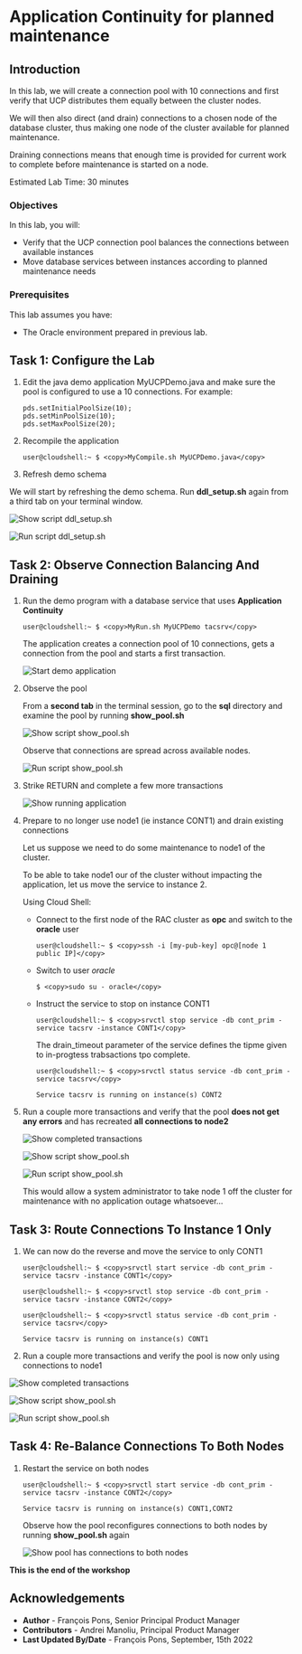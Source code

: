 # Application Continuity for planned maintenance

## Introduction

In this lab, we will create a connection pool with 10 connections and first verify that UCP distributes them equally between the cluster nodes.

We will then also direct (and drain) connections to a chosen node of the database cluster, thus making one node of the cluster available for planned maintenance.

Draining connections means that enough time is provided for current work to complete before maintenance is started on a node.

Estimated Lab Time: 30 minutes

### Objectives

In this lab, you will:

* Verify that the UCP connection pool balances the connections between available instances
* Move database services between instances according to planned maintenance needs

### Prerequisites

This lab assumes you have:
* The Oracle environment prepared in previous lab.


## Task 1: Configure the Lab

1. Edit the java demo application MyUCPDemo.java and make sure the pool is configured to use a 10 connections. For example:

    ```
    pds.setInitialPoolSize(10);
    pds.setMinPoolSize(10);
    pds.setMaxPoolSize(20);
    ```

2. Recompile the application

    ````
    user@cloudshell:~ $ <copy>MyCompile.sh MyUCPDemo.java</copy>
    ````


3. Refresh demo schema

  We will start by refreshing the demo schema. Run **ddl_setup.sh** again from a third tab on your terminal window.

  ![Show script ddl_setup.sh](./images/task1/ddl-setup-script.png " ")

  ![Run script ddl_setup.sh](./images/task1/run-ddl-setup-script.png " ")


## Task 2: Observe Connection Balancing And Draining

1. Run the demo program with a database service that uses **Application Continuity**

    ````
    user@cloudshell:~ $ <copy>MyRun.sh MyUCPDemo tacsrv</copy>
    ````

    The application creates a connection pool of 10 connections, gets a connection from the pool and starts a first transaction.

    ![Start demo application](./images/task2/start-demo-application.png " ")


2. Observe the pool

    From a **second tab** in the terminal session, go to the **sql** directory and examine the pool by running **show_pool.sh**

    ![Show script show_pool.sh](./images/task2/show-pool-script.png " ")

    Observe that connections are spread across available nodes.

    ![Run script show_pool.sh](./images/task2/run-show-pool-script.png " ")


3. Strike RETURN and complete a few more transactions

    ![Show running application](./images/task2/running-application.png " ")


4. Prepare to no longer use node1 (ie instance CONT1) and drain existing connections

    Let us suppose we need to do some maintenance to node1 of the cluster.

    To be able to take node1 our of the cluster without impacting the application, let us move the service to instance 2.

    Using Cloud Shell:

    * Connect to the first node of the RAC cluster as **opc** and switch to the **oracle** user

        ````
        user@cloudshell:~ $ <copy>ssh -i [my-pub-key] opc@[node 1 public IP]</copy>
        ````

    * Switch to user *oracle*

        ````
        $ <copy>sudo su - oracle</copy>
        ````

    * Instruct the service to stop on instance CONT1

        ````
        user@cloudshell:~ $ <copy>srvctl stop service -db cont_prim -service tacsrv -instance CONT1</copy>
        ````

        The drain_timeout parameter of the service defines the tipme given to in-progtess trabsactions tpo complete.

        ````
        user@cloudshell:~ $ <copy>srvctl status service -db cont_prim -service tacsrv</copy>

        Service tacsrv is running on instance(s) CONT2
        ````

5. Run a couple more transactions and verify that the pool **does not get any errors** and has recreated **all connections to node2**

      ![Show completed transactions](./images/task2/completed-transactions.png " ")

      ![Show script show_pool.sh](./images/task2/show-pool-script-again.png " ")

      ![Run script show_pool.sh](./images/task2/show-pool-all-node2.png " ")


    This would allow a system administrator to take node 1 off the cluster for maintenance with no application outage whatsoever...


## Task 3: Route Connections To Instance 1 Only

1. We can now do the reverse and move the service to only CONT1

    ````
    user@cloudshell:~ $ <copy>srvctl start service -db cont_prim -service tacsrv -instance CONT1</copy>
    ````

    ````
    user@cloudshell:~ $ <copy>srvctl stop service -db cont_prim -service tacsrv -instance CONT2</copy>
    ````

    ````
    user@cloudshell:~ $ <copy>srvctl status service -db cont_prim -service tacsrv</copy>

    Service tacsrv is running on instance(s) CONT1
    ````

2. Run a couple more transactions and verify the pool is now only using connections to node1

  ![Show completed transactions](./images/task3/completed-transactions.png " ")

  ![Show script show_pool.sh](./images/task3/show-pool-script.png " ")

  ![Run script show_pool.sh](./images/task3/show-pool-on-first-node.png " ")


## Task 4: Re-Balance Connections To Both Nodes

1. Restart the service on both nodes

    ````
    user@cloudshell:~ $ <copy>srvctl start service -db cont_prim -service tacsrv -instance CONT2</copy>

    Service tacsrv is running on instance(s) CONT1,CONT2
    ````

    Observe how the pool reconfigures connections to both nodes by running **show_pool.sh** again

    ![Show pool has connections to both nodes](./images/task3/show-pool-on-both-nodes.png " ")



**This is the end of the workshop**


## Acknowledgements
* **Author** - François Pons, Senior Principal Product Manager
* **Contributors** - Andrei Manoliu, Principal Product Manager
* **Last Updated By/Date** - François Pons, September, 15th 2022

